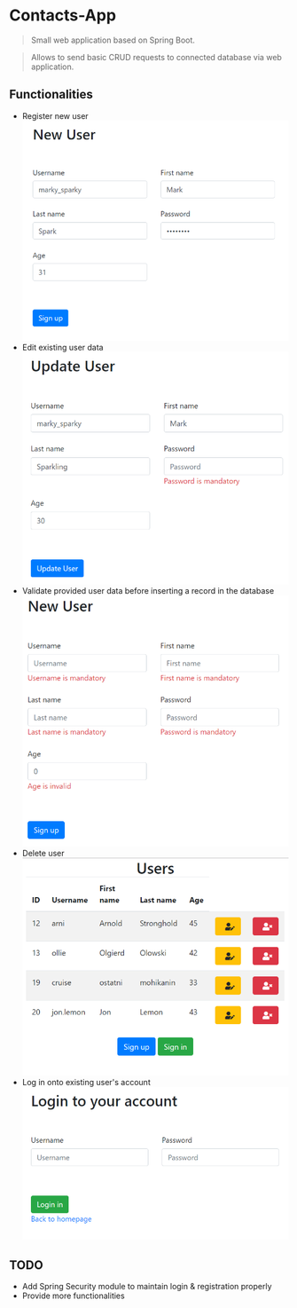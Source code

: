 # Contacts-App
> Small web application based on Spring Boot.

> Allows to send basic CRUD requests to connected database via web application.

## Functionalities
* Register new user
![](creation.png)
* Edit existing user data
![](update.png)
* Validate provided user data before inserting a record in the database
![](validate.png)
* Delete user
![](homepage.png)
* Log in onto existing user's account
![](login.png)

## TODO
* Add Spring Security module to maintain login & registration properly
* Provide more functionalities